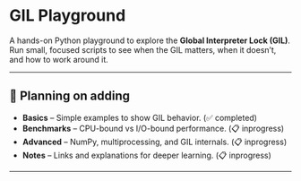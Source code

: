 # GIL Playground

A hands-on Python playground to explore the **Global Interpreter Lock (GIL)**.  
Run small, focused scripts to see when the GIL matters, when it doesn’t, and how to work around it.

---

## 📌 Planning on adding

- **Basics** – Simple examples to show GIL behavior.         (✅ completed)
- **Benchmarks** – CPU-bound vs I/O-bound performance.       (📋 inprogress)
- **Advanced** – NumPy, multiprocessing, and GIL internals.  (📋 inprogress)
- **Notes** – Links and explanations for deeper learning.    (📋 inprogress)

---
